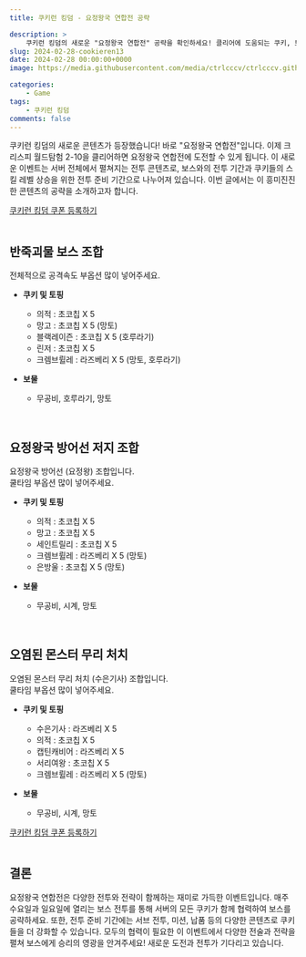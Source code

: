 ```yaml
---
title: 쿠키런 킹덤 - 요정왕국 연합전 공략

description: >  
    쿠키런 킹덤의 새로운 "요정왕국 연합전" 공략을 확인하세요! 클리어에 도움되는 쿠키, 토핑, 보물 정보와 함께, 보스 전투와 전략적인 전투 준비 기간을 즐겨보세요.
slug: 2024-02-28-cookieren13
date: 2024-02-28 00:00:00+0000
image: https://media.githubusercontent.com/media/ctrlcccv/ctrlcccv.github.io/master/assets/img/post/2024-02-28-cookieren13.webp

categories:
    - Game
tags:
    - 쿠키런 킹덤
comments: false
---
```

쿠키런 킹덤의 새로운 콘텐츠가 등장했습니다! 바로 "요정왕국 연합전"입니다. 이제 크리스피 월드탐험 2-10을 클리어하면 요정왕국 연합전에 도전할 수 있게 됩니다. 이 새로운 이벤트는 서버 전체에서 펼쳐지는 전투 콘텐츠로, 보스와의 전투 기간과 쿠키들의 스킬 레벨 상승을 위한 전투 준비 기간으로 나누어져 있습니다. 이번 글에서는 이 흥미진진한 콘텐츠의 공략을 소개하고자 합니다.

<div class="btn_wrap">
    <a href="https://www.sk2gacha.com/ckk/coupon/">쿠키런 킹덤 쿠폰 등록하기</a>
</div>

<br>

## 반죽괴물 보스 조합
전체적으로 공격속도 부옵션 많이 넣어주세요.  

* **쿠키 및 토핑**  
  * 의적 : 초코칩 X 5   
  * 망고 : 초코칩 X 5 (망토)
  * 블랙레이즌 : 초코칩 X 5 (호루라기)
  * 린저 : 초코칩 X 5   
  * 크렘브륄레 : 라즈베리 X 5 (망토, 호루라기)

* **보물**  
  * 무공비, 호루라기, 망토  

<br>

## 요정왕국 방어선 저지 조합
요정왕국 방어선 (요정왕) 조합입니다.  
쿨타임 부옵션 많이 넣어주세요.  

* **쿠키 및 토핑**  
  * 의적 : 초코칩 X 5   
  * 망고 : 초코칩 X 5  
  * 세인트릴리 : 초코칩 X 5  
  * 크렘브륄레 : 라즈베리 X 5 (망토) 
  * 은방울 : 초코칩 X 5 (망토)

* **보물**  
  * 무공비, 시계, 망토  

<br>

## 오염된 몬스터 무리 처치
오염된 몬스터 무리 처치 (수은기사) 조합입니다.  
쿨타임 부옵션 많이 넣어주세요.  


<ins class="adsbygoogle"
     style="display:block; text-align:center;"
     data-ad-layout="in-article"
     data-ad-format="fluid"
     data-ad-client="ca-pub-8535540836842352"
     data-ad-slot="2974559225"></ins>
<script>
     (adsbygoogle = window.adsbygoogle || []).push({});
</script>

* **쿠키 및 토핑**  
  * 수은기사 : 라즈베리 X 5   
  * 의적 : 초코칩 X 5    
  * 캡틴캐비어 : 라즈베리 X 5  
  * 서리여왕 : 초코칩 X 5
  * 크렘브륄레 : 라즈베리 X 5 (망토)

* **보물**  
  * 무공비, 시계, 망토  

<div class="btn_wrap">
    <a href="https://www.sk2gacha.com/ckk/coupon/">쿠키런 킹덤 쿠폰 등록하기</a>
</div>

<br>

## 결론
요정왕국 연합전은 다양한 전투와 전략이 함께하는 재미로 가득한 이벤트입니다. 매주 수요일과 일요일에 열리는 보스 전투를 통해 서버의 모든 쿠키가 함께 협력하여 보스를 공략하세요. 또한, 전투 준비 기간에는 서브 전투, 미션, 납품 등의 다양한 콘텐츠로 쿠키들을 더 강화할 수 있습니다. 모두의 협력이 필요한 이 이벤트에서 다양한 전술과 전략을 펼쳐 보스에게 승리의 영광을 안겨주세요! 새로운 도전과 전투가 기다리고 있습니다.  
